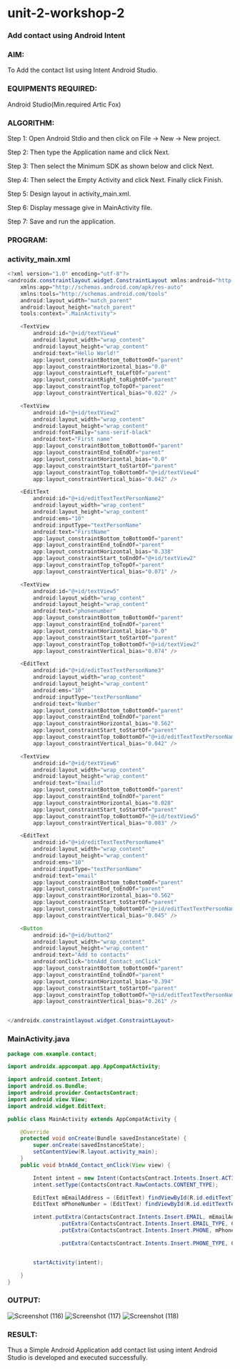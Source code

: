 # unit-2-workshop-2
### Add contact using Android Intent

### AIM:
To Add the contact list using Intent Android Studio.

### EQUIPMENTS REQUIRED:
Android Studio(Min.required Artic Fox)

### ALGORITHM:
Step 1: Open Android Stdio and then click on File -> New -> New project.

Step 2: Then type the Application name and click Next.

Step 3: Then select the Minimum SDK as shown below and click Next.

Step 4: Then select the Empty Activity and click Next. Finally click Finish.

Step 5: Design layout in activity_main.xml.

Step 6: Display message give in MainActivity file.

Step 7: Save and run the application.

### PROGRAM:
### activity_main.xml
```java
<?xml version="1.0" encoding="utf-8"?>
<androidx.constraintlayout.widget.ConstraintLayout xmlns:android="http://schemas.android.com/apk/res/android"
    xmlns:app="http://schemas.android.com/apk/res-auto"
    xmlns:tools="http://schemas.android.com/tools"
    android:layout_width="match_parent"
    android:layout_height="match_parent"
    tools:context=".MainActivity">

    <TextView
        android:id="@+id/textView4"
        android:layout_width="wrap_content"
        android:layout_height="wrap_content"
        android:text="Hello World!"
        app:layout_constraintBottom_toBottomOf="parent"
        app:layout_constraintHorizontal_bias="0.0"
        app:layout_constraintLeft_toLeftOf="parent"
        app:layout_constraintRight_toRightOf="parent"
        app:layout_constraintTop_toTopOf="parent"
        app:layout_constraintVertical_bias="0.022" />

    <TextView
        android:id="@+id/textView2"
        android:layout_width="wrap_content"
        android:layout_height="wrap_content"
        android:fontFamily="sans-serif-black"
        android:text="First name"
        app:layout_constraintBottom_toBottomOf="parent"
        app:layout_constraintEnd_toEndOf="parent"
        app:layout_constraintHorizontal_bias="0.0"
        app:layout_constraintStart_toStartOf="parent"
        app:layout_constraintTop_toBottomOf="@+id/textView4"
        app:layout_constraintVertical_bias="0.042" />

    <EditText
        android:id="@+id/editTextTextPersonName2"
        android:layout_width="wrap_content"
        android:layout_height="wrap_content"
        android:ems="10"
        android:inputType="textPersonName"
        android:text="FirstName"
        app:layout_constraintBottom_toBottomOf="parent"
        app:layout_constraintEnd_toEndOf="parent"
        app:layout_constraintHorizontal_bias="0.338"
        app:layout_constraintStart_toEndOf="@+id/textView2"
        app:layout_constraintTop_toTopOf="parent"
        app:layout_constraintVertical_bias="0.071" />

    <TextView
        android:id="@+id/textView5"
        android:layout_width="wrap_content"
        android:layout_height="wrap_content"
        android:text="phonenumber"
        app:layout_constraintBottom_toBottomOf="parent"
        app:layout_constraintEnd_toEndOf="parent"
        app:layout_constraintHorizontal_bias="0.0"
        app:layout_constraintStart_toStartOf="parent"
        app:layout_constraintTop_toBottomOf="@+id/textView2"
        app:layout_constraintVertical_bias="0.074" />

    <EditText
        android:id="@+id/editTextTextPersonName3"
        android:layout_width="wrap_content"
        android:layout_height="wrap_content"
        android:ems="10"
        android:inputType="textPersonName"
        android:text="Number"
        app:layout_constraintBottom_toBottomOf="parent"
        app:layout_constraintEnd_toEndOf="parent"
        app:layout_constraintHorizontal_bias="0.562"
        app:layout_constraintStart_toStartOf="parent"
        app:layout_constraintTop_toBottomOf="@+id/editTextTextPersonName2"
        app:layout_constraintVertical_bias="0.042" />

    <TextView
        android:id="@+id/textView6"
        android:layout_width="wrap_content"
        android:layout_height="wrap_content"
        android:text="Emailid"
        app:layout_constraintBottom_toBottomOf="parent"
        app:layout_constraintEnd_toEndOf="parent"
        app:layout_constraintHorizontal_bias="0.028"
        app:layout_constraintStart_toStartOf="parent"
        app:layout_constraintTop_toBottomOf="@+id/textView5"
        app:layout_constraintVertical_bias="0.083" />

    <EditText
        android:id="@+id/editTextTextPersonName4"
        android:layout_width="wrap_content"
        android:layout_height="wrap_content"
        android:ems="10"
        android:inputType="textPersonName"
        android:text="email"
        app:layout_constraintBottom_toBottomOf="parent"
        app:layout_constraintEnd_toEndOf="parent"
        app:layout_constraintHorizontal_bias="0.562"
        app:layout_constraintStart_toStartOf="parent"
        app:layout_constraintTop_toBottomOf="@+id/editTextTextPersonName3"
        app:layout_constraintVertical_bias="0.045" />

    <Button
        android:id="@+id/button2"
        android:layout_width="wrap_content"
        android:layout_height="wrap_content"
        android:text="Add to contacts"
        android:onClick="btnAdd_Contact_onClick"
        app:layout_constraintBottom_toBottomOf="parent"
        app:layout_constraintEnd_toEndOf="parent"
        app:layout_constraintHorizontal_bias="0.394"
        app:layout_constraintStart_toStartOf="parent"
        app:layout_constraintTop_toBottomOf="@+id/editTextTextPersonName4"
        app:layout_constraintVertical_bias="0.261" />


</androidx.constraintlayout.widget.ConstraintLayout>
```
### MainActivity.java
```java
package com.example.contact;

import androidx.appcompat.app.AppCompatActivity;

import android.content.Intent;
import android.os.Bundle;
import android.provider.ContactsContract;
import android.view.View;
import android.widget.EditText;

public class MainActivity extends AppCompatActivity {

    @Override
    protected void onCreate(Bundle savedInstanceState) {
        super.onCreate(savedInstanceState);
        setContentView(R.layout.activity_main);
    }
    public void btnAdd_Contact_onClick(View view) {

        Intent intent = new Intent(ContactsContract.Intents.Insert.ACTION);
        intent.setType(ContactsContract.RawContacts.CONTENT_TYPE);

        EditText mEmailAddress = (EditText) findViewById(R.id.editTextTextPersonName4);
        EditText mPhoneNumber = (EditText) findViewById(R.id.editTextTextPersonName3);

        intent.putExtra(ContactsContract.Intents.Insert.EMAIL, mEmailAddress.getText())
                .putExtra(ContactsContract.Intents.Insert.EMAIL_TYPE, ContactsContract.CommonDataKinds.Email.TYPE_WORK)
                .putExtra(ContactsContract.Intents.Insert.PHONE, mPhoneNumber.getText())

                .putExtra(ContactsContract.Intents.Insert.PHONE_TYPE, ContactsContract.CommonDataKinds.Phone.TYPE_WORK);


        startActivity(intent);

    }
}
```
### OUTPUT:
![Screenshot (116)](https://user-images.githubusercontent.com/75243072/166184190-c3575f1e-25cc-4919-8e56-53c45412230e.png)
![Screenshot (117)](https://user-images.githubusercontent.com/75243072/166184203-a42aaa1b-13da-4664-857b-69279c219abf.png)
![Screenshot (118)](https://user-images.githubusercontent.com/75243072/166184209-15e6b3e4-e76d-4960-af8d-f2d2410ba697.png)

### RESULT:
Thus a Simple Android Application add contact list using intent Android Studio is developed and executed successfully.
